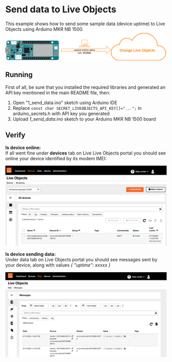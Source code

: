 # Send data to Live Objects

This example shows how to send some sample data (device uptime) to Live Objects using Arduino MKR NB 1500.
![diagram](img/send_data_diagram.png)

## Running
First of all, be sure that you installed the required libraries and generated an API key mentioned in the main README file, then:
1. Open "1_send_data.ino" sketch using Arduino IDE
2. Replace ```const char SECRET_LIVEOBJECTS_API_KEY[]="...";``` in arduino_secrets.h with API key you generated
3. Upload *1_send_data.ino* sketch to your Arduino MKR NB 1500 board


## Verify
**Is device online:**<br>
If all went fine under **devices** tab on Live Live Objects portal you should see online your device identified by its modem IMEI:

![device_online](img/device_online.png)

**Is device sending data:**<br>
Under data tab on Live Objects portal you should see messages sent by your device, along with values *{ "uptime": xxxxx }*

![data_portal](img/data_portal.png)
